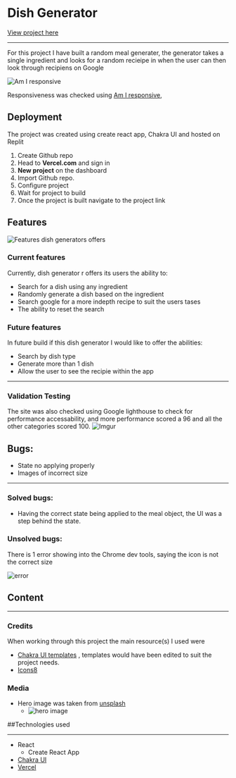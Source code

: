 # Dish Generator

[View project here](https://meal-planner-chi.vercel.app/)

---

For this project I have built a random meal generater, the generator takes a
single ingredient and looks for a random recieipe in when the user can then look
through recipiens on Google

![Am I responsive](https://i.imgur.com/oL4zcBh.png)

Responsiveness was checked using
[Am I responsive](https://ui.dev/amiresponsive?url=https://meal-planner.sullie.repl.co/),

## Deployment

The project was created using create react app, Chakra UI and hosted on Replit

1.  Create Github repo
1.  Head to **Vercel.com** and sign in
1.  **New project** on the dashboard
1.  Import Github repo.
1.  Configure project
1.  Wait for project to build
1.  Once the project is built navigate to the project link

## Features

![Features dish generators offers](https://i.imgur.com/RnO5NXG.png)

### Current features

Currently, dish generator r offers its users the ability to:

- Search for a dish using any ingredient
- Randomly generate a dish based on the ingredient
- Search google for a more indepth recipe to suit the users tases
- The ability to reset the search

### Future features

In future build if this dish generator I would like to offer the abilities:

- Search by dish type
- Generate more than 1 dish
- Allow the user to see the recipie within the app

---

### Validation Testing

The site was also checked using Google lighthouse to check for performance
accessability, and more performance scored a 96 and all the other categories
scored 100. ![Imgur](https://i.imgur.com/lee8iFU.png)

## Bugs:

- State no applying properly
- Images of incorrect size

---

### Solved bugs:

- Having the correct state being applied to the meal object, the UI was a step
  behind the state.

### Unsolved bugs:

There is 1 error showing into the Chrome dev tools, saying the icon is not the
correct size

![error](https://i.imgur.com/qCdOeE2.png)

## Content

---

### Credits

When working through this project the main resource(s) I used were

- [Chakra UI templates](https://chakra-templates.dev/) , templates would have
  been edited to suit the project needs.
- [Icons8](https://icons8.com/)

### Media

- Hero image was taken from [unsplash](https://unsplash.com)
  - ![hero image](https://images.unsplash.com/photo-1504674900247-0877df9cc836?ixlib=rb-1.2.1&ixid=MnwxMjA3fDB8MHxwaG90by1wYWdlfHx8fGVufDB8fHx8&auto=format&fit=crop&w=1770&q=80)

##Technologies used

---

- React
  - Create React App
- [Chakra UI](https://chakra-ui.com/)
- [Vercel](https://vercel.com/)
